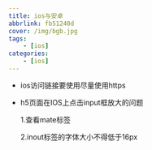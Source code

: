 ```yaml
---
title: ios与安卓
abbrlink: fb51240d
cover: /img/bgb.jpg
tags: 
    - [ios]
categories:
    - [ios]
---
```

- ios访问链接要使用尽量使用https
- h5页面在IOS上点击input框放大的问题

  1.查看mate标签
  
  2.inout标签的字体大小不得低于16px
  <!-- more -->